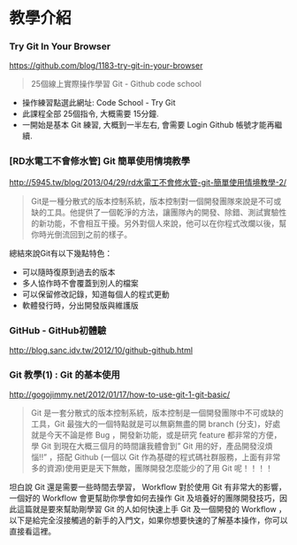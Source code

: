 教學介紹
===============================

### Try Git In Your Browser
https://github.com/blog/1183-try-git-in-your-browser
> 25個線上實際操作學習 Git - Github code school
- 操作練習點選此網址: Code School - Try Git
- 此課程全部 25個指令, 大概需要 15分鐘.
- 一開始是基本 Git 練習, 大概到一半左右, 會需要 Login Github 帳號才能再繼續.


### [RD水電工不會修水管] Git 簡單使用情境教學
http://5945.tw/blog/2013/04/29/rd水電工不會修水管-git-簡單使用情境教學-2/
>Git是一種分散式的版本控制系統，版本控制對一個開發團隊來說是不可或缺的工具。他提供了一個乾淨的方法，讓團隊內的開發、除錯、測試實驗性的新功能，不會相互干擾。另外對個人來說，他可以在你程式改爛以後，幫你時光倒流回到之前的樣子。

總結來說Git有以下幾點特色：
- 可以隨時復原到過去的版本
- 多人協作時不會覆蓋到別人的檔案
- 可以保留修改記錄，知道每個人的程式更動
- 軟體發行時，分出開發版與維護版


### GitHub - GitHub初體驗 
http://blog.sanc.idv.tw/2012/10/github-github.html


### Git 教學(1) : Git 的基本使用
http://gogojimmy.net/2012/01/17/how-to-use-git-1-git-basic/
>Git 是一套分散式的版本控制系統，版本控制是一個開發團隊中不可或缺的工具，Git 最強大的一個特點就是可以無窮無盡的開 branch (分支)，好處就是今天不論是修 Bug ，開發新功能，或是研究 feature 都非常的方便，學 Git 到現在大概三個月的時間讓我體會到” Git 用的好，產品開發沒煩惱!!” ，搭配 Github (一個以 Git 作為基礎的程式碼社群服務，上面有非常多的資源)使用更是天下無敵，團隊開發怎麼能少的了用 Git 呢！！！！

坦白說 Git 還是需要一些時間去學習， Workflow 對於使用 Git 有非常大的影響，一個好的 Workflow 會更幫助你學會如何去操作 Git 及培養好的團隊開發技巧，因此這篇就是要來幫助剛學習 Git 的人如何快速上手 Git 及一個開發的 Workflow ，以下是給完全沒接觸過的新手的入門文，如果你想要快速的了解基本操作，你可以直接看這裡。

